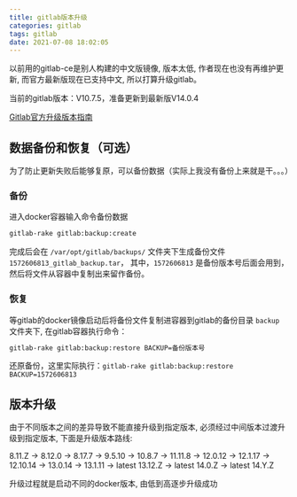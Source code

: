 ```yaml
---
title: gitlab版本升级
categories: gitlab
tags: gitlab
date: 2021-07-08 18:02:05
---
```


以前用的gitlab-ce是别人构建的中文版镜像, 版本太低, 作者现在也没有再维护更新, 而官方最新版现在已支持中文, 所以打算升级gitlab。

当前的gitlab版本：V10.7.5，准备更新到最新版V14.0.4

[Gitlab官方升级版本指南](https://docs.gitlab.com/ee/update/index.html)


## 数据备份和恢复（可选）

为了防止更新失败后能够复原，可以备份数据（实际上我没有备份上来就是干。。。）

### 备份

进入docker容器输入命令备份数据

```bash
gitlab-rake gitlab:backup:create
```

完成后会在 `/var/opt/gitlab/backups/` 文件夹下生成备份文件 `1572606813_gitlab_backup.tar`， 其中，`1572606813` 是备份版本号后面会用到，然后将文件从容器中复制出来留作备份。

### 恢复

等gitlab的docker镜像启动后将备份文件复制进容器到gitlab的备份目录 `backup` 文件夹下, 在gitlab容器执行命令： 

```bash
gitlab-rake gitlab:backup:restore BACKUP=备份版本号
```

还原备份，这里实际执行：`gitlab-rake gitlab:backup:restore BACKUP=1572606813` 

## 版本升级

由于不同版本之间的差异导致不能直接升级到指定版本, 必须经过中间版本过渡升级到指定版本, 下面是升级版本路线:

8.11.Z -> 8.12.0 -> 8.17.7 -> 9.5.10 -> 10.8.7 -> 11.11.8 -> 12.0.12 -> 12.1.17 -> 12.10.14 -> 13.0.14 -> 13.1.11 -> latest 13.12.Z -> latest 14.0.Z -> latest 14.Y.Z

升级过程就是启动不同的docker版本, 由低到高逐步升级成功

